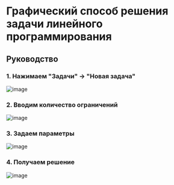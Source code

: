 # Графический способ решения задачи линейного программирования

## Руководство

### 1. Нажимаем "Задачи" -> "Новая задача"

![image](https://github.com/tinkivink1/SimplexGraph/assets/92641773/73140728-791a-456f-ba7d-db1ed8b28952)


### 2. Вводим количество ограничений

![image](https://github.com/tinkivink1/SimplexGraph/assets/92641773/1302d874-868b-458a-a31c-76f916ac9f2b)

### 3. Задаем параметры

![image](https://github.com/tinkivink1/SimplexGraph/assets/92641773/3f723e8a-840c-4e98-b3a8-dbd4e0fead1e)

### 4. Получаем решение

![image](https://github.com/tinkivink1/SimplexGraph/assets/92641773/caa0685e-4041-440c-b544-753311d0ef5f)
